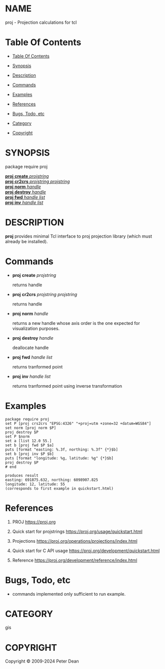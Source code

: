 
[//000000001]: # (proj \- tcl math)
[//000000002]: # (Generated from file 'proj\.man' by tcllib/doctools with format 'markdown')
[//000000003]: # (Copyright &copy; 2009\-2024 Peter Dean)
[//000000004]: # (proj\(n\) 1\.0\.0 proj "tcl math")

# NAME

proj \- Projection calculations for tcl

# <a name='toc'></a>Table Of Contents

  - [Table Of Contents](#toc)

  - [Synopsis](#synopsis)

  - [Description](#section1)

  - [Commands](#section2)

  - [Examples](#section3)

  - [References](#section4)

  - [Bugs, Todo, etc](#section5)

  - [Category](#category)

  - [Copyright](#copyright)

# <a name='synopsis'></a>SYNOPSIS

package require proj  

[__proj__ __create__ *projstring*](#1)  
[__proj__ __cr2crs__ *projstring* *projstring*](#2)  
[__proj__ __norm__ *handle*](#3)  
[__proj__ __destroy__ *handle*](#4)  
[__proj__ __fwd__ *handle* *list*](#5)  
[__proj__ __inv__ *handle* *list*](#6)  

# <a name='description'></a>DESCRIPTION

__proj__ provides minimal Tcl interface to proj projection library \(which
must already be installed\)\.

# <a name='section2'></a>Commands

  - <a name='1'></a>__proj__ __create__ *projstring*

    returns handle

  - <a name='2'></a>__proj__ __cr2crs__ *projstring* *projstring*

    returns handle

  - <a name='3'></a>__proj__ __norm__ *handle*

    returns a new handle whose axis order is the one expected for visualization
    purposes\.

  - <a name='4'></a>__proj__ __destroy__ *handle*

    deallocate handle

  - <a name='5'></a>__proj__ __fwd__ *handle* *list*

    returns tranformed point

  - <a name='6'></a>__proj__ __inv__ *handle* *list*

    returns tranformed point using inverse transformation

# <a name='section3'></a>Examples

    package require proj
    set P [proj crs2crs "EPSG:4326" "+proj=utm +zone=32 +datum=WGS84"]
    set norm [proj norm $P]
    proj destroy $P
    set P $norm
    set a [list 12.0 55.]
    set b [proj fwd $P $a]
    puts [format "easting: %.3f, northing: %.3f" {*}$b]
    set b [proj inv $P $b]
    puts [format "longitude: %g, latitude: %g" {*}$b]
    proj destroy $P
    # end

    produces result
    easting: 691875.632, northing: 6098907.825
    longitude: 12, latitude: 55
    (corresponds to first example in quickstart.html)

# <a name='section4'></a>References

  1. PROJ [https://proj\.org](https://proj\.org)

  1. Quick start for projstrings
     [https://proj\.org/usage/quickstart\.html](https://proj\.org/usage/quickstart\.html)

  1. Projections
     [https://proj\.org/operations/projections/index\.html](https://proj\.org/operations/projections/index\.html)

  1. Quick start for C API usage
     [https://proj\.org/development/quickstart\.html](https://proj\.org/development/quickstart\.html)

  1. Reference
     [https://proj\.org/development/reference/index\.html](https://proj\.org/development/reference/index\.html)

# <a name='section5'></a>Bugs, Todo, etc

  - commands implemented only sufficient to run example\.

# <a name='category'></a>CATEGORY

gis

# <a name='copyright'></a>COPYRIGHT

Copyright &copy; 2009\-2024 Peter Dean
